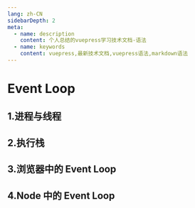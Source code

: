 ```yaml
---
lang: zh-CN
sidebarDepth: 2
meta:
  - name: description
    content: 个人总结的vuepress学习技术文档-语法
  - name: keywords
    content: vuepress,最新技术文档,vuepress语法,markdown语法
---
```


# Event Loop

## 1.进程与线程

## 2.执行栈

## 3.浏览器中的 Event Loop

## 4.Node 中的 Event Loop
